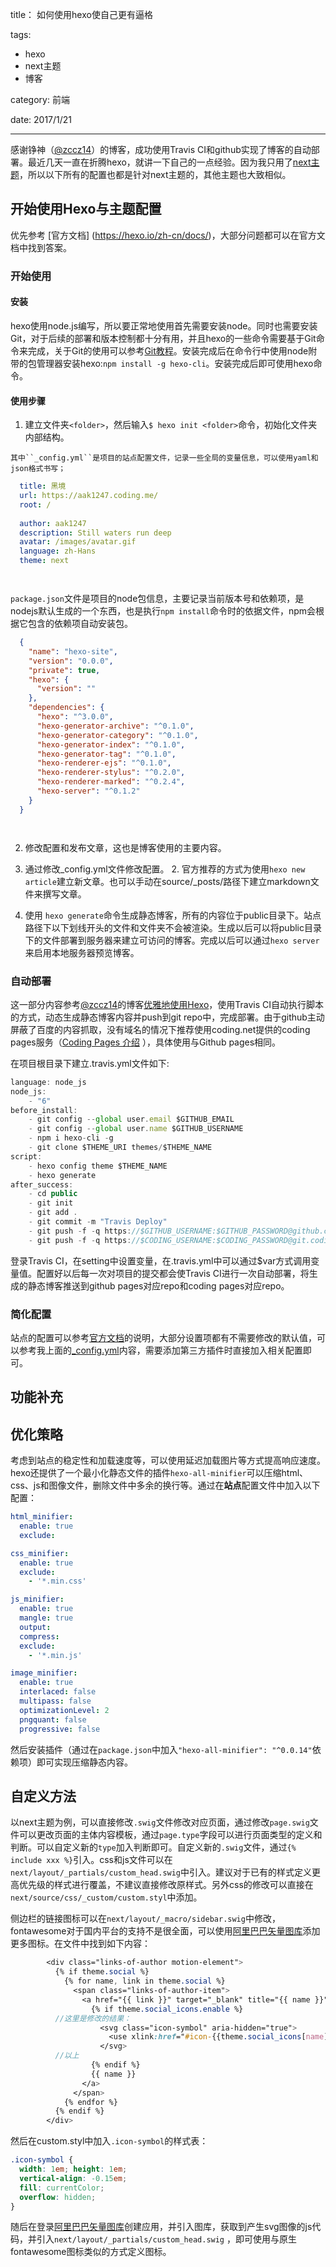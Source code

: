 title： 如何使用hexo使自己更有逼格

tags: 
 - hexo
 - next主题
 - 博客

category: 前端

date: 2017/1/21

---

  感谢铮神（[@zccz14](zccz14.com)）的博客，成功使用Travis CI和github实现了博客的自动部署。最近几天一直在折腾hexo，就讲一下自己的一点经验。因为我只用了[next主题](http://theme-next.iissnan.com)，所以以下所有的配置也都是针对next主题的，其他主题也大致相似。

  ## 开始使用Hexo与主题配置

  优先参考 [官方文档] (https://hexo.io/zh-cn/docs/)，大部分问题都可以在官方文档中找到答案。

  ### 开始使用

  #### 安装

  hexo使用node.js编写，所以要正常地使用首先需要安装node。同时也需要安装Git，对于后续的部署和版本控制都十分有用，并且hexo的一些命令需要基于Git命令来完成，关于Git的使用可以参考[Git教程](http://www.liaoxuefeng.com/wiki/0013739516305929606dd18361248578c67b8067c8c017b000/)。安装完成后在命令行中使用node附带的包管理器安装hexo:``npm install -g hexo-cli``。安装完成后即可使用hexo命令。

  #### 使用步骤 

  1.  建立文件夹``<folder>``，然后输入``$ hexo init <folder>``命令，初始化文件夹内部结构。

    其中``_config.yml``是项目的站点配置文件，记录一些全局的变量信息，可以使用yaml和json格式书写；

  ```yaml
    title: 黑境
    url: https://aak1247.coding.me/
    root: /
      
    author: aak1247
    description: Still waters run deep
    avatar: /images/avatar.gif
    language: zh-Hans
    theme: next
  ```

    ​

  ``package.json``文件是项目的node包信息，主要记录当前版本号和依赖项，是nodejs默认生成的一个东西，也是执行``npm install``命令时的依据文件，npm会根据它包含的依赖项自动安装包。

  ```json
    {
      "name": "hexo-site",
      "version": "0.0.0",
      "private": true,
      "hexo": {
        "version": ""
      },
      "dependencies": {
        "hexo": "^3.0.0",
        "hexo-generator-archive": "^0.1.0",
        "hexo-generator-category": "^0.1.0",
        "hexo-generator-index": "^0.1.0",
        "hexo-generator-tag": "^0.1.0",
        "hexo-renderer-ejs": "^0.1.0",
        "hexo-renderer-stylus": "^0.2.0",
        "hexo-renderer-marked": "^0.2.4",
        "hexo-server": "^0.1.2"
      }
    }
  ```

    ​

  2.  修改配置和发布文章，这也是博客使用的主要内容。

  3.  通过修改_config.yml文件修改配置。
      2. 官方推荐的方式为使用``hexo new article``建立新文章。也可以手动在source/_posts/路径下建立markdown文件来撰写文章。

  4.  使用 ``hexo generate``命令生成静态博客，所有的内容位于public目录下。站点路径下以下划线开头的文件和文件夹不会被渲染。生成以后可以将public目录下的文件部署到服务器来建立可访问的博客。完成以后可以通过``hexo server``来启用本地服务器预览博客。

  ### 自动部署

  这一部分内容参考[@zccz14](zccz14.com)的博客[优雅地使用Hexo](https://zccz14.com/2016/12/30/%E4%BC%98%E9%9B%85%E5%9C%B0%E4%BD%BF%E7%94%A8Hexo/)，使用Travis CI自动执行脚本的方式，动态生成静态博客内容并push到git repo中，完成部署。由于github主动屏蔽了百度的内容抓取，没有域名的情况下推荐使用coding.net提供的coding pages服务（[Coding Pages 介绍](https://coding.net/help/doc/pages/index.html) ），具体使用与Github pages相同。

  在项目根目录下建立.travis.yml文件如下:

  ```typescript
  language: node_js
  node_js: 
      - "6"
  before_install:
      - git config --global user.email $GITHUB_EMAIL
      - git config --global user.name $GITHUB_USERNAME
      - npm i hexo-cli -g
      - git clone $THEME_URI themes/$THEME_NAME
  script:
      - hexo config theme $THEME_NAME
      - hexo generate
  after_success:
      - cd public
      - git init
      - git add .
      - git commit -m "Travis Deploy"
      - git push -f -q https://$GITHUB_USERNAME:$GITHUB_PASSWORD@github.com/$GITHUB_USERNAME/$GITHUB_USERNAME.github.io master
      - git push -f -q https://$CODING_USERNAME:$CODING_PASSWORD@git.coding.net/$CODING_USERNAME/$CODING_USERNAME.coding.me master
  ```

  登录Travis CI，在setting中设置变量，在.travis.yml中可以通过$var方式调用变量值。配置好以后每一次对项目的提交都会使Travis CI进行一次自动部署，将生成的静态博客推送到github pages对应repo和coding pages对应repo。

  ### 简化配置

  站点的配置可以参考[官方文档](https://hexo.io/zh-cn/docs/)的说明，大部分设置项都有不需要修改的默认值，可以参考我上面的<a href="#使用步骤">_config.yml</a>内容，需要添加第三方插件时直接加入相关配置即可。

  ## 功能补充

  

  ## 优化策略

  考虑到站点的稳定性和加载速度等，可以使用延迟加载图片等方式提高响应速度。hexo还提供了一个最小化静态文件的插件``hexo-all-minifier``可以压缩html、css、js和图像文件，删除文件中多余的换行等。通过在**站点**配置文件中加入以下配置：

  ```yaml
  html_minifier:
    enable: true
    exclude: 

  css_minifier:
    enable: true
    exclude: 
      - '*.min.css'

  js_minifier:
    enable: true
    mangle: true
    output:
    compress:
    exclude: 
      - '*.min.js'

  image_minifier:
    enable: true
    interlaced: false
    multipass: false
    optimizationLevel: 2
    pngquant: false
    progressive: false
  ```

  然后安装插件（通过在``package.json``中加入``"hexo-all-minifier": "^0.0.14"``依赖项）即可实现压缩静态内容。

  ## 自定义方法

  以next主题为例，可以直接修改``.swig``文件修改对应页面，通过修改``page.swig``文件可以更改页面的主体内容模板，通过``page.type``字段可以进行页面类型的定义和判断。可以自定义新的``type``加入判断即可。自定义新的``.swig``文件，通过``{% include xxx %}``引入。css和js文件可以在``next/layout/_partials/custom_head.swig``中引入。建议对于已有的样式定义更高优先级的样式进行覆盖，不建议直接修改原样式。另外css的修改可以直接在``next/source/css/_custom/custom.styl``中添加。

  侧边栏的链接图标可以在``next/layout/_macro/sidebar.swig``中修改，fontawesome对于国内平台的支持不是很全面，可以使用[阿里巴巴矢量图库](http://www.iconfont.cn)添加更多图标。在文件中找到如下内容：

  ```scss
          <div class="links-of-author motion-element">
            {% if theme.social %}
              {% for name, link in theme.social %}
                <span class="links-of-author-item">
                  <a href="{{ link }}" target="_blank" title="{{ name }}">
                    {% if theme.social_icons.enable %}
            //这里是修改的结果：
                      <svg class="icon-symbol" aria-hidden="true">
                        <use xlink:href="#icon-{{theme.social_icons[name] | default('link') | lower}}"></use>
                      </svg>
            //以上
                    {% endif %}
                    {{ name }}
                  </a>
                </span>
              {% endfor %}
            {% endif %}
          </div>
  ```

  然后在custom.styl中加入``.icon-symbol``的样式表：

  ```css
  .icon-symbol {
    width: 1em; height: 1em;
    vertical-align: -0.15em;
    fill: currentColor;
    overflow: hidden;
  }
  ```

  随后在登录[阿里巴巴矢量图库](http://www.iconfont.cn)创建应用，并引入图库，获取到产生svg图像的js代码，并引入``next/layout/_partials/custom_head.swig`` ，即可使用与原生fontawesome图标类似的方式定义图标。